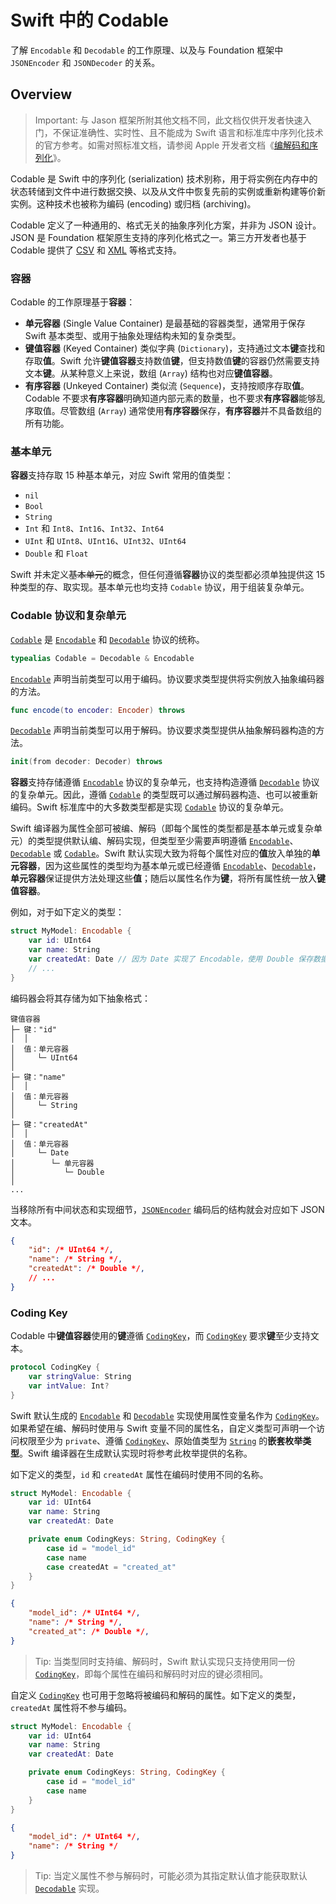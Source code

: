 # Swift 中的 Codable

了解 `Encodable` 和 `Decodable` 的工作原理、以及与 Foundation 框架中 `JSONEncoder` 和 `JSONDecoder` 的关系。

## Overview

> Important: 与 Jason 框架所附其他文档不同，此文档仅供开发者快速入门，不保证准确性、实时性、且不能成为 Swift
语言和标准库中序列化技术的官方参考。如需对照标准文档，请参阅 Apple 开发者文档《[编解码和序列化](
https://developer.apple.com/documentation/swift/swift_standard_library/encoding_decoding_and_serialization/)》。

Codable 是 Swift 中的序列化 (serialization)
技术别称，用于将实例在内存中的状态转储到文件中进行数据交换、以及从文件中恢复先前的实例或重新构建等价新实例。这种技术也被称为编码 (encoding)
或归档 (archiving)。

Codable 定义了一种通用的、格式无关的抽象序列化方案，并非为 JSON 设计。JSON 是 Foundation 框架原生支持的序列化格式之一。第三方开发者也基于
Codable 提供了 [CSV](https://github.com/dehesa/CodableCSV) 和 [XML](https://github.com/MaxDesiatov/XMLCoder)
等格式支持。

### 容器

Codable 的工作原理基于**容器**：

- **单元容器** (Single Value Container) 是最基础的容器类型，通常用于保存 Swift 基本类型、或用于抽象处理结构未知的复杂类型。
- **键值容器** (Keyed Container) 类似字典 (`Dictionary`)，支持通过文本**键**查找和存取**值**。Swift
  允许**键值容器**支持数值**键**，但支持数值**键**的容器仍然需要支持文本**键**。从某种意义上来说，数组 (`Array`) 结构也对应**键值容器**。
- **有序容器** (Unkeyed Container) 类似流 (`Sequence`)，支持按顺序存取**值**。Codable
  不要求**有序容器**明确知道内部元素的数量，也不要求**有序容器**能够乱序取值。尽管数组 (`Array`)
  通常使用**有序容器**保存，**有序容器**并不具备数组的所有功能。

### 基本单元

**容器**支持存取 15 种基本单元，对应 Swift 常用的值类型：

- `nil`
- `Bool`
- `String`
- `Int` 和 `Int8`、`Int16`、`Int32`、`Int64`
- `UInt` 和 `UInt8`、`UInt16`、`UInt32`、`UInt64`
- `Double` 和 `Float`

Swift 并未定义~~基本单元~~的概念，但任何遵循**容器**协议的类型都必须单独提供这 15
种类型的存、取实现。基本单元也均支持 `Codable` 协议，用于组装复杂单元。

### Codable 协议和复杂单元

[`Codable`](https://developer.apple.com/documentation/swift/codable/) 是 [`Encodable`](
https://developer.apple.com/documentation/swift/encodable/) 和 [`Decodable`](
https://developer.apple.com/documentation/swift/decodable/) 协议的统称。

```swift
typealias Codable = Decodable & Encodable
```

[`Encodable`](https://developer.apple.com/documentation/swift/encodable/)
声明当前类型可以用于编码。协议要求类型提供将实例放入抽象编码器的方法。

```swift
func encode(to encoder: Encoder) throws
```

[`Decodable`](https://developer.apple.com/documentation/swift/decodable/)
声明当前类型可以用于解码。协议要求类型提供从抽象解码器构造的方法。

```swift
init(from decoder: Decoder) throws
```

**容器**支持存储遵循 [`Encodable`](https://developer.apple.com/documentation/swift/encodable/)
协议的复杂单元，也支持构造遵循 [`Decodable`](https://developer.apple.com/documentation/swift/decodable/)
协议的复杂单元。因此，遵循 [`Codable`](https://developer.apple.com/documentation/swift/codable/)
的类型既可以通过解码器构造、也可以被重新编码。Swift 标准库中的大多数类型都是实现 [`Codable`](
https://developer.apple.com/documentation/swift/codable/) 协议的复杂单元。

Swift 编译器为属性全部可被编、解码（即每个属性的类型都是基本单元或复杂单元）的类型提供默认编、解码实现，但类型至少需要声明遵循
[`Encodable`](https://developer.apple.com/documentation/swift/encodable/)、[`Decodable`](
https://developer.apple.com/documentation/swift/decodable/) 或 [`Codable`](
https://developer.apple.com/documentation/swift/codable/)。Swift
默认实现大致为将每个属性对应的**值**放入单独的**单元容器**，因为这些属性的类型均为基本单元或已经遵循
[`Encodable`](https://developer.apple.com/documentation/swift/encodable/)、[`Decodable`](
https://developer.apple.com/documentation/swift/decodable/
)，**单元容器**保证提供方法处理这些**值**；随后以属性名作为**键**，将所有属性统一放入**键值容器**。

例如，对于如下定义的类型：

```swift
struct MyModel: Encodable {
    var id: UInt64
    var name: String
    var createdAt: Date // 因为 Date 实现了 Encodable，使用 Double 保存数据
    // ...
}
```

编码器会将其存储为如下抽象格式：

```
键值容器
├─ 键："id"
│  │
│  值：单元容器
│     └─ UInt64
│
├─ 键："name"
│  │
│  值：单元容器
│     └─ String
│
├─ 键："createdAt"
│  │
│  值：单元容器
│     └─ Date
│        └─ 单元容器
│           └─ Double
│
...
```

当移除所有中间状态和实现细节，[`JSONEncoder`](
https://developer.apple.com/documentation/foundation/jsonencoder/) 编码后的结构就会对应如下 JSON 文本。

```json
{
    "id": /* UInt64 */,
    "name": /* String */, 
    "createdAt": /* Double */,
    // ...
}
```

### Coding Key

Codable 中**键值容器**使用的**键**遵循 [`CodingKey`](
https://developer.apple.com/documentation/swift/codingkey)，而 [`CodingKey`](
https://developer.apple.com/documentation/swift/codingkey) 要求**键**至少支持文本。

```swift
protocol CodingKey {
    var stringValue: String
    var intValue: Int?
}
```

Swift 默认生成的 [`Encodable`](https://developer.apple.com/documentation/swift/encodable/) 和 [`Decodable`](
https://developer.apple.com/documentation/swift/decodable/) 实现使用属性变量名作为 [`CodingKey`](
https://developer.apple.com/documentation/swift/codingkey)。如果希望在编、解码时使用与 Swift
变量不同的属性名，自定义类型可声明一个访问权限至少为 `private`、遵循 [`CodingKey`](
https://developer.apple.com/documentation/swift/codingkey)、原始值类型为 [`String`](
https://developer.apple.com/documentation/swift/string/) 的**嵌套枚举类型**。Swift
编译器在生成默认实现时将参考此枚举提供的名称。

如下定义的类型，`id` 和 `createdAt` 属性在编码时使用不同的名称。

```swift
struct MyModel: Encodable {
    var id: UInt64
    var name: String
    var createdAt: Date

    private enum CodingKeys: String, CodingKey {
        case id = "model_id"
        case name
        case createdAt = "created_at"
    }
}
```

```json
{
    "model_id": /* UInt64 */,
    "name": /* String */, 
    "created_at": /* Double */,
}
```

> Tip: 当类型同时支持编、解码时，Swift 默认实现只支持使用同一份 [`CodingKey`](
https://developer.apple.com/documentation/swift/codingkey)，即每个属性在编码和解码时对应的键必须相同。

自定义 [`CodingKey`](https://developer.apple.com/documentation/swift/codingkey)
也可用于忽略将被编码和解码的属性。如下定义的类型，`createdAt` 属性将不参与编码。

```swift
struct MyModel: Encodable {
    var id: UInt64
    var name: String
    var createdAt: Date

    private enum CodingKeys: String, CodingKey {
        case id = "model_id"
        case name
    }
}
```

```json
{
    "model_id": /* UInt64 */,
    "name": /* String */
}
```

> Tip: 当定义属性不参与解码时，可能必须为其指定默认值才能获取默认 [`Decodable`](
https://developer.apple.com/documentation/swift/decodable/) 实现。
